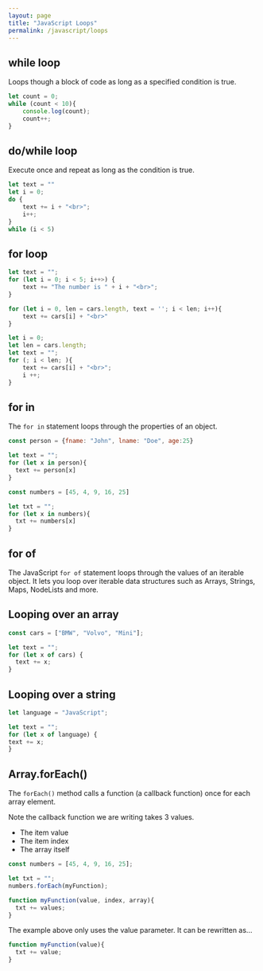 ```yaml
---
layout: page
title: "JavaScript Loops"
permalink: /javascript/loops
---
```


## while loop

Loops though a block of code as long as a specified condition is true.

```javascript
let count = 0;
while (count < 10){
    console.log(count);
    count++;
}
```

## do/while loop

Execute once and repeat as long as the condition is true.

```javascript
let text = ""
let i = 0;
do {
    text += i + "<br>";
    i++;
}
while (i < 5)
```

## for loop

```javascript
let text = "";
for (let i = 0; i < 5; i++>) {
    text += "The number is " + i + "<br>";
}

for (let i = 0, len = cars.length, text = ''; i < len; i++){
    text += cars[i] + "<br>"
}

let i = 0;
let len = cars.length;
let text = "";
for (; i < len; ){
    text += cars[i] + "<br>";
    i ++;
}
```

## for in

The `for in` statement loops through the properties of an object.

```javascript
const person = {fname: "John", lname: "Doe", age:25}

let text = "";
for (let x in person){
  text += person[x]
}

const numbers = [45, 4, 9, 16, 25]

let txt = "";
for (let x in numbers){
  txt += numbers[x]
}
```

## for of

The JavaScript `for of` statement loops through the values of an iterable object.  It lets you loop over iterable data structures such as Arrays, Strings, Maps, NodeLists and more.

## Looping over an array

```javascript
const cars = ["BMW", "Volvo", "Mini"];

let text = "";
for (let x of cars) {
  text += x;
}
```

## Looping over a string

```javascript
let language = "JavaScript";

let text = "";
for (let x of language) {
text += x;
}
```

## Array.forEach()

The `forEach()` method calls a function (a callback function) once for each array element.

Note the callback function we are writing takes 3 values.
* The item value
* The item index
* The array itself

```javascript
const numbers = [45, 4, 9, 16, 25];

let txt = "";
numbers.forEach(myFunction);

function myFunction(value, index, array){
  txt += values;
}
```

The example above only uses the value parameter.  It can be rewritten as...
```javascript
function myFunction(value){
  txt += value;
}
```
